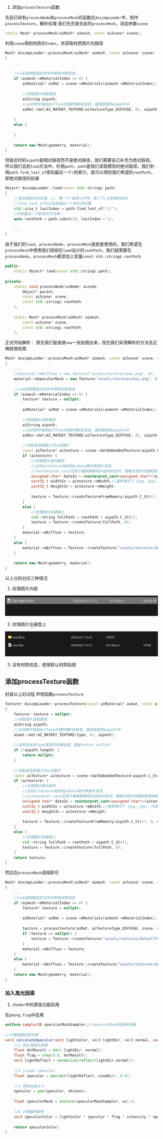 1. 添加`processTexture`函数

先前已经有`processNode`和`processMesh`的函数在`AssimpLoader`中，制作`processTexture`，解析纹理
我们先完善先前的`processMesh`，添加参数`scene`
```cpp
static Mesh* processMesh(aiMesh* aimesh, const aiScene* scene);
```
利用`scene`得到材质的`Index`，并获取材质图片的路径
```cpp
Mesh* AssimpLoader::processMesh(aiMesh* aimesh, const aiScene* scene)
{
	...

	//>=0说明模型的文件中带有材质信息
	if (aimesh->mMaterialIndex >= 0) {
		aiMaterial* aiMat = scene->mMaterials[aimesh->mMaterialIndex];

		//获取图片读取路径
		aiString aipath;
		//从材质中拿到diffuse纹理的第0张信息，路径赋值到aipath中
		aiMat->Get(AI_MATKEY_TEXTURE(aiTextureType_DIFFUSE, 0), aipath);

	}
	else {

	}

	return new Mesh(geometry, material);
}
```
但是此时的`aipath`是相对路径而不是绝对路径，我们需要自己补充为绝对路径。
所以我们去到`load`方法中，利用`path`，`path`是我们读取模型的绝对路径，我们利用`path.find_last_of`拿到最后一个`/`的索引，就可以得到我们希望的`rootPath`，即绝对路径的前缀
```cpp
Object* AssimpLoader::load(const std::string& path)
{
	//拿出模型所在目录，//，第一个/是转义字符，第二个/才是真的斜杠
	//find_last_of可以找到最后一个斜杠的位置
	std::size_t lastIndex = path.find_last_of("//");
	//0到最后一个斜杠的字符串
	auto rootPath = path.substr(0, lastIndex + 1);

	...
}
```
由于我们的`load`，`processNode`，`processMesh`是嵌套使用的，我们希望在`processMesh`中使用我们刚刚在`load`设计的`rootPath`，我们就需要在`processNode`，`processMesh`都添加上变量`const std::string& rootPath`
```cpp
public:
	static Object* load(const std::string& path);

private:
	static void processNode(aiNode* ainode, 
		Object* parent, 
		const aiScene* scene,
		const std::string& rootPath
	);

	static Mesh* processMesh(aiMesh* aimesh, 
		const aiScene* scene,
		const std::string& rootPath
	);
```
正式开始解析：
原先我们是直接`new`一张贴图出来，现在我们采用解析的方法去正确赋值贴图
```cpp
Mesh* AssimpLoader::processMesh(aiMesh* aimesh, const aiScene* scene, const std::string& rootPath)
{
	...
	//material->mDiffuse = new Texture("assets/textures/box.png", 0);
	material->mSpecularMask = new Texture("assets/textures/box.png", 0);

	//>=0说明模型的文件中带有材质信息
	if (aimesh->mMaterialIndex >= 0) {
		Texture* texture = nullptr;

		aiMaterial* aiMat = scene->mMaterials[aimesh->mMaterialIndex];

		//获取图片读取路径
		aiString aipath;
		//从材质中拿到diffuse纹理的第0张信息，路径赋值到aipath中
		aiMat->Get(AI_MATKEY_TEXTURE(aiTextureType_DIFFUSE, 0), aipath);

		//判断是否是嵌入fbx的图片
		const aiTexture* aitexture = scene->GetEmbeddedTexture(aipath.C_Str());
		if (aitexture) {
			//纹理图片是内嵌的
			//此时aitexture指向的pcData就代表图片信息
			//reinterpret_cast应用于重新解释指针指向的空间，理解为指针的强制类型转换
			unsigned char* dataIn = reinterpret_cast<unsigned char*>(aitexture->pcData);
			uint32_t widthIn = aitexture->mWidth;//通常情况下（png，jpg），代表了整张图片大小
			uint32_t HeightIn = aitexture->mHeight;

			texture = Texture::createTextureFromMemory(aipath.C_Str(), 0, dataIn, widthIn, HeightIn);
		}
		else {
			//纹理图片在硬盘上
			std::string fullPath = rootPath + aipath.C_Str();
			texture = Texture::createTexture(fullPath, 0);
		}
		material->mDiffuse = texture;
	}
	else {
		material->mDiffuse = Texture::createTexture("assets/textures/defaultTexture.jpg", 0);
	}

	return new Mesh(geometry, material);
}
```
以上分别对应三种情况
1. 纹理图片内嵌

![输入图片说明](/imgs/2025-02-04/cQgyEV9tX8elIAWj.png)

3. 纹理图片在硬盘上

![输入图片说明](/imgs/2025-02-04/g60zM1wo2pXvkbg7.png)

3. 没有材质信息，使用默认材质贴图

## 添加processTexture函数
封装以上的过程
声明函数`processTexture`
```cpp
Texture* AssimpLoader::processTexture(const aiMaterial* aimat, const aiTextureType& type, const aiScene* scene, const std::string& rootPath)
{
	Texture* texture = nullptr;
	//获取图片读取路径
	aiString aipath;
	//从材质中拿到diffuse纹理的第0张信息，路径赋值到aipath中
	aimat->Get(AI_MATKEY_TEXTURE(type, 0), aipath);

	//说明没有该type类型的纹理贴图，直接return nullptr
	if (!aipath.length) {
		return nullptr;
	}

	//判断是否是嵌入fbx的图片
	const aiTexture* aitexture = scene->GetEmbeddedTexture(aipath.C_Str());
	if (aitexture) {
		//纹理图片是内嵌的
		//此时aitexture指向的pcData就代表图片信息
		//reinterpret_cast应用于重新解释指针指向的空间，理解为指针的强制类型转换
		unsigned char* dataIn = reinterpret_cast<unsigned char*>(aitexture->pcData);
		uint32_t widthIn = aitexture->mWidth;//通常情况下（png，jpg），代表了整张图片大小
		uint32_t HeightIn = aitexture->mHeight;

		texture = Texture::createTextureFromMemory(aipath.C_Str(), 0, dataIn, widthIn, HeightIn);
	}
	else {
		//纹理图片在硬盘上
		std::string fullPath = rootPath + aipath.C_Str();
		texture = Texture::createTexture(fullPath, 0);
	}
	return texture;
}
```
然后在`processMesh`调用即可
```cpp
Mesh* AssimpLoader::processMesh(aiMesh* aimesh, const aiScene* scene, const std::string& rootPath)
{
	...
	//>=0说明模型的文件中带有材质信息
	if (aimesh->mMaterialIndex >= 0) {
		Texture* texture = nullptr;

		aiMaterial* aiMat = scene->mMaterials[aimesh->mMaterialIndex];

		texture = processTexture(aiMat, aiTextureType_DIFFUSE, scene, rootPath);
		if (texture == nullptr) {
			texture = Texture::createTexture("assets/textures/defaultTexture.jpg", 0);
		}
		material->mDiffuse = texture;
	}
	else {
		material->mDiffuse = Texture::createTexture("assets/textures/defaultTexture.jpg", 0);
	}
	return new Mesh(geometry, material);
}
```

### 加入高光因素
1. `shader`中的蒙版功能启用

在`phong.frag`中启用
```glsl
uniform sampler2D specularMaskSampler;//specularMask贴图采样器

//计算镜面反射光照
vec3 calculateSpecular(vec3 lightColor, vec3 lightDir, vec3 normal, vec3 viewDir, float intensity){
	//1 防止背面光效果
	float dotResult = dot(-lightDir, normal);
	float flag = step(0.0, dotResult);
	vec3 lightReflect = normalize(reflect(lightDir,normal));

	//2 jisuan specular
	float specular = max(dot(lightReflect,-viewDir), 0.0);

	//3 控制光斑大小
	specular = pow(specular, shiness);

	float specularMask = texture(specularMaskSampler, uv).r;

	//4 计算最终颜色
	vec3 specularColor = lightColor * specular * flag * intensity * specularMask;

	return specularColor;
}
```
<!--stackedit_data:
eyJoaXN0b3J5IjpbLTk1MjMyNzkxMSwtMTk0OTcxNzQwLC00NT
g2MzU1MzcsLTE5MDA4MzU4MTAsMjEyNDM3MDY3MiwtNzQ3NDkx
ODgzLC0xNzQwODg5NTE2LDk3NzgxNzg5M119
-->
